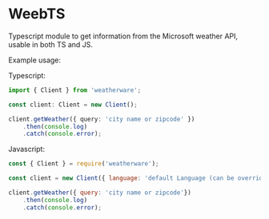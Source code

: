 # WeebTS
Typescript module to get information from the Microsoft weather API, usable in both TS and JS.

Example usage:

Typescript:
```Typescript
import { Client } from 'weatherware';

const client: Client = new Client();

client.getWeather({ query: 'city name or zipcode' })
	.then(console.log)
	.catch(console.error);
```

Javascript:
```js
const { Client } = require('weatherware');

const client = new Client({ language: 'default Language (can be overriden in the getWeather method)', degreeType: 'default degreeType (can be overriden in the getWeather method)' });

client.getWeather({ query: 'city name or zipcode'})
	.then(console.log)
	.catch(console.error);
```